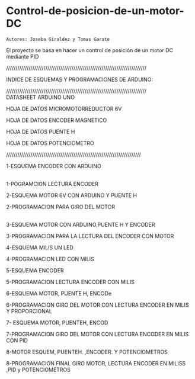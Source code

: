 # Control-de-posicion-de-un-motor-DC
    Autores: Joseba Giraldez y Tomas Garate
El proyecto se basa en hacer un control de posición de un motor DC mediante PID
 
 ///////////////////////////////////////////////////////////////////////////
 
 INDICE DE ESQUEMAS Y PROGRAMACIONES DE ARDUINO:  </p>
  
///////////////////////////////////////////////////////////////////////////  
DATASHEET  ARDUINO UNO </p> 
HOJA DE DATOS  MICROMOTORREDUCTOR 6V </p>
HOJA DE DATOS  ENCODER MAGNETICO </p>
HOJA DE DATOS  PUENTE H </p>
HOJA DE DATOS  POTENCIOMETRO </p>
////////////////////////////////////////////////////////////////////////
  
  1-ESQUEMA  ENCODER CON ARDUINO </p>   
  1-POGRAMCION LECTURA ENCODER </p>
  2-ESQUEMA MOTOR 6V CON ARDUINO Y PUENTE H </p> 
  2-PROGRAMACION PARA GIRO DEL MOTOR </p>  
  3-ESQUEMA MOTOR CON ARDUINO,PUENTE H  Y ENCODER </p>
  3-PROGRAMACION PARA LA LECTURA DEL ENCODER CON MOTOR </p>
  4-ESQUEMA MILIS  UN LED </p>
  4-PROGRAMACION LED CON MILIS </p>
  5-ESQUEMA ENCODER </p>
  5-PROGRAMACION LECTURA ENCODER CON MILIS </p>
  6-ESQUEMA MOTOR, PUENTE H,  ENCODe </p>
  6-PROGRAMACION GIRO DEL MOTOR CON LECTURA ENCODER EN MILIS Y PROPORCIONAL </p>
  7- ESQUEMA MOTOR,  PUENTEH, ENCOD </p>
  7-PROGRAMACION GIRO DEL MOTOR CON LECTURA ENCODER EN MILIS  CON PID </p>
  8-MOTOR ESQUEM, PUENTEH. ,ENCODER.  Y  POTENCIOMETROS </p>
  8-PROGRAMACION FINAL GIRO MOTOR, LECTURA ENCODER EN MILISS ,PID y POTENCIOMETROS </p>
